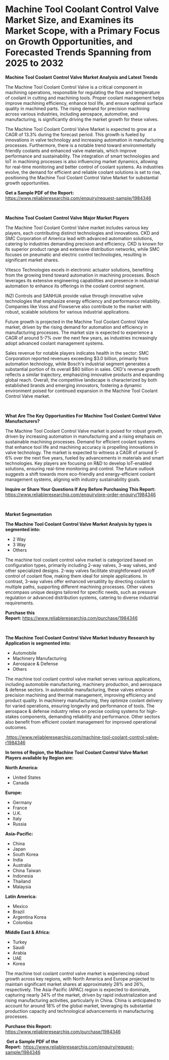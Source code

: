 <p><h1>Machine Tool Coolant Control Valve Market Size, and Examines its Market Scope, with a Primary Focus on Growth Opportunities, and Forecasted Trends Spanning from 2025 to 2032</h1></p><p><strong>Machine Tool Coolant Control Valve Market Analysis and Latest Trends</strong></p>
<p><p>The Machine Tool Coolant Control Valve is a critical component in machining operations, responsible for regulating the flow and temperature of coolant in cutting and machining tools. Proper coolant management helps improve machining efficiency, enhance tool life, and ensure optimal surface quality in machined parts. The rising demand for precision machining across various industries, including aerospace, automotive, and manufacturing, is significantly driving the market growth for these valves.</p><p>The Machine Tool Coolant Control Valve Market is expected to grow at a CAGR of 13.3% during the forecast period. This growth is fueled by innovations in valve technology and increasing automation in manufacturing processes. Furthermore, there is a notable trend toward environmentally friendly coolants and enhanced valve materials, which improve performance and sustainability. The integration of smart technologies and IoT in machining processes is also influencing market dynamics, allowing for real-time monitoring and better control of coolant systems. As industries evolve, the demand for efficient and reliable coolant solutions is set to rise, positioning the Machine Tool Coolant Control Valve Market for substantial growth opportunities.</p></p>
<p><strong>Get a Sample PDF of the Report:&nbsp;</strong> <a href="https://www.reliableresearchiq.com/enquiry/request-sample/1984346?utm_campaign=1141&utm_medium=2&utm_source=Github&utm_content=ia&utm_term=12042025&utm_id=machine-tool-coolant-control-valve">https://www.reliableresearchiq.com/enquiry/request-sample/1984346</a></p>
<p>&nbsp;</p>
<p><strong>Machine Tool Coolant Control Valve Major Market Players</strong></p>
<p><p>The Machine Tool Coolant Control Valve market includes various key players, each contributing distinct technologies and innovations. CKD and SMC Corporation of America lead with advanced automation solutions, catering to industries demanding precision and efficiency. CKD is known for its superior product range and extensive distribution networks, while SMC focuses on pneumatic and electric control technologies, resulting in significant market shares.</p><p>Vitesco Technologies excels in electronic actuator solutions, benefiting from the growing trend toward automation in machining processes. Bosch leverages its extensive engineering capabilities and presence in industrial automation to enhance its offerings in the coolant control segment.</p><p>INZI Controls and SANHUA provide value through innovative valve technologies that emphasize energy efficiency and performance reliability. Companies like Voss and Flowserve also contribute to the market with robust, scalable solutions for various industrial applications.</p><p>Future growth is projected in the Machine Tool Coolant Control Valve market, driven by the rising demand for automation and efficiency in manufacturing processes. The market size is expected to experience a CAGR of around 5-7% over the next few years, as industries increasingly adopt advanced coolant management systems.</p><p>Sales revenue for notable players indicates health in the sector: SMC Corporation reported revenues exceeding $3.0 billion, primarily from automation technology, while Bosch's industrial segment generates a substantial portion of its overall $80 billion in sales. CKD's revenue growth reflects a similar trajectory, emphasizing innovative products and expanding global reach. Overall, the competitive landscape is characterized by both established brands and emerging innovators, fostering a dynamic environment poised for continued expansion in the Machine Tool Coolant Control Valve market.</p></p>
<p>&nbsp;</p>
<p><strong>What Are The Key Opportunities For Machine Tool Coolant Control Valve Manufacturers?</strong></p>
<p><p>The Machine Tool Coolant Control Valve market is poised for robust growth, driven by increasing automation in manufacturing and a rising emphasis on sustainable machining processes. Demand for efficient coolant systems that enhance tool life and machining accuracy is propelling innovations in valve technology. The market is expected to witness a CAGR of around 5-6% over the next five years, fueled by advancements in materials and smart technologies. Key players are focusing on R&D to develop IoT-enabled solutions, ensuring real-time monitoring and control. The future outlook suggests a shift towards more eco-friendly and energy-efficient coolant management systems, aligning with industry sustainability goals.</p></p>
<p><strong>Inquire or Share Your Questions If Any Before Purchasing This Report:</strong> <a href="https://www.reliableresearchiq.com/enquiry/pre-order-enquiry/1984346?utm_campaign=1141&utm_medium=2&utm_source=Github&utm_content=ia&utm_term=12042025&utm_id=machine-tool-coolant-control-valve">https://www.reliableresearchiq.com/enquiry/pre-order-enquiry/1984346</a></p>
<p>&nbsp;</p>
<p><strong>Market Segmentation</strong></p>
<p><strong>The Machine Tool Coolant Control Valve Market Analysis by types is segmented into:</strong></p>
<p><ul><li>2 Way</li><li>3 Way</li><li>Others</li></ul></p>
<p><p>The machine tool coolant control valve market is categorized based on configuration types, primarily including 2-way valves, 3-way valves, and other specialized designs. 2-way valves facilitate straightforward on/off control of coolant flow, making them ideal for simple applications. In contrast, 3-way valves offer enhanced versatility by directing coolant to multiple paths, supporting different machining processes. Other valves encompass unique designs tailored for specific needs, such as pressure regulation or advanced distribution systems, catering to diverse industrial requirements.</p></p>
<p><strong>Purchase this Report:&nbsp;</strong><a href="https://www.reliableresearchiq.com/purchase/1984346?utm_campaign=1141&utm_medium=2&utm_source=Github&utm_content=ia&utm_term=12042025&utm_id=machine-tool-coolant-control-valve">https://www.reliableresearchiq.com/purchase/1984346</a></p>
<p>&nbsp;</p>
<p><strong>The Machine Tool Coolant Control Valve Market Industry Research by Application is segmented into:</strong></p>
<p><ul><li>Automobile</li><li>Machinery Manufacturing</li><li>Aerospace & Defense</li><li>Others</li></ul></p>
<p><p>The machine tool coolant control valve market serves various applications, including automobile manufacturing, machinery production, and aerospace & defense sectors. In automobile manufacturing, these valves enhance precision machining and thermal management, improving efficiency and product quality. In machinery manufacturing, they optimize coolant delivery for varied operations, ensuring longevity and performance of tools. The aerospace & defense industry relies on precise cooling systems for high-stakes components, demanding reliability and performance. Other sectors also benefit from efficient coolant management for improved operational outcomes.</p></p>
<p><a href="https://www.reliableresearchiq.com/machine-tool-coolant-control-valve-r1984346?utm_campaign=1141&utm_medium=2&utm_source=Github&utm_content=ia&utm_term=12042025&utm_id=machine-tool-coolant-control-valve">&nbsp;https://www.reliableresearchiq.com/machine-tool-coolant-control-valve-r1984346</a></p>
<p><strong>In terms of Region, the Machine Tool Coolant Control Valve Market Players available by Region are:</strong></p>
<p>
    <p> <strong> North America: </strong>
        <ul>
            <li>United States</li>
            <li>Canada</li>
        </ul>
        </p> 
    <p> <strong> Europe: </strong>
        <ul>
            <li>Germany</li>
            <li>France</li>
            <li>U.K.</li>
            <li>Italy</li>
            <li>Russia</li>
        </ul>
        </p> 
    <p> <strong> Asia-Pacific: </strong>
        <ul>
            <li>China</li>
            <li>Japan</li>
            <li>South Korea</li>
            <li>India</li>
            <li>Australia</li>
            <li>China Taiwan</li>
            <li>Indonesia</li>
            <li>Thailand</li>
            <li>Malaysia</li>
        </ul>
        </p> 
    <p> <strong> Latin America: </strong>
        <ul>
            <li>Mexico</li>
            <li>Brazil</li>
            <li>Argentina Korea</li>
            <li>Colombia</li>
        </ul>
        </p> 
    <p> <strong> Middle East & Africa: </strong>
        <ul>
            <li>Turkey</li>
            <li>Saudi</li>
            <li>Arabia</li>
            <li>UAE</li>
            <li>Korea</li>
        </ul>
    </p>
    </p>
<p><p>The machine tool coolant control valve market is experiencing robust growth across key regions, with North America and Europe projected to maintain significant market shares at approximately 28% and 26%, respectively. The Asia-Pacific (APAC) region is expected to dominate, capturing nearly 34% of the market, driven by rapid industrialization and rising manufacturing activities, particularly in China. China is anticipated to account for around 18% of the global market, leveraging its substantial production capacity and technological advancements in manufacturing processes.</p></p>
<p><strong>Purchase this Report: </strong><a href="https://www.reliableresearchiq.com/purchase/1984346?utm_campaign=1141&utm_medium=2&utm_source=Github&utm_content=ia&utm_term=12042025&utm_id=machine-tool-coolant-control-valve">https://www.reliableresearchiq.com/purchase/1984346</a></p>
<p>&nbsp;<strong>Get a Sample PDF of the Report:&nbsp;&nbsp;</strong><a href="https://www.reliableresearchiq.com/enquiry/request-sample/1984346?utm_campaign=1141&utm_medium=2&utm_source=Github&utm_content=ia&utm_term=12042025&utm_id=machine-tool-coolant-control-valve">https://www.reliableresearchiq.com/enquiry/request-sample/1984346</a></p>
<p><strong></strong></p>
<p><p></p><p></p><p></p></p>